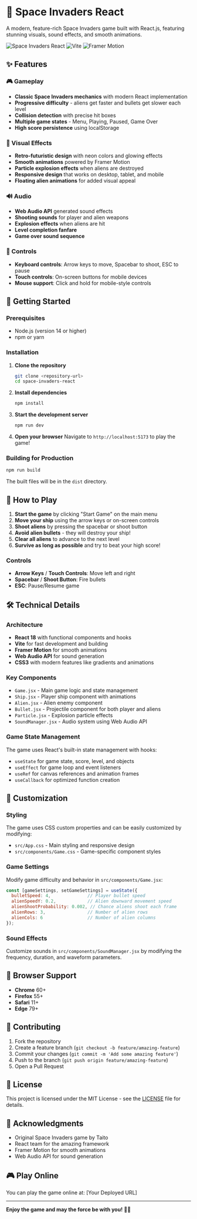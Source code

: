 # 🚀 Space Invaders React

A modern, feature-rich Space Invaders game built with React.js, featuring stunning visuals, sound effects, and smooth animations.

![Space Invaders React](https://img.shields.io/badge/React-18.2.0-blue) ![Vite](https://img.shields.io/badge/Vite-4.4.5-646CFF) ![Framer Motion](https://img.shields.io/badge/Framer%20Motion-10.16.4-0055FF)

## ✨ Features

### 🎮 Gameplay
- **Classic Space Invaders mechanics** with modern React implementation
- **Progressive difficulty** - aliens get faster and bullets get slower each level
- **Collision detection** with precise hit boxes
- **Multiple game states** - Menu, Playing, Paused, Game Over
- **High score persistence** using localStorage

### 🎨 Visual Effects
- **Retro-futuristic design** with neon colors and glowing effects
- **Smooth animations** powered by Framer Motion
- **Particle explosion effects** when aliens are destroyed
- **Responsive design** that works on desktop, tablet, and mobile
- **Floating alien animations** for added visual appeal

### 🔊 Audio
- **Web Audio API** generated sound effects
- **Shooting sounds** for player and alien weapons
- **Explosion effects** when aliens are hit
- **Level completion fanfare**
- **Game over sound sequence**

### 📱 Controls
- **Keyboard controls**: Arrow keys to move, Spacebar to shoot, ESC to pause
- **Touch controls**: On-screen buttons for mobile devices
- **Mouse support**: Click and hold for mobile-style controls

## 🚀 Getting Started

### Prerequisites
- Node.js (version 14 or higher)
- npm or yarn

### Installation

1. **Clone the repository**
   ```bash
   git clone <repository-url>
   cd space-invaders-react
   ```

2. **Install dependencies**
   ```bash
   npm install
   ```

3. **Start the development server**
   ```bash
   npm run dev
   ```

4. **Open your browser**
   Navigate to `http://localhost:5173` to play the game!

### Building for Production

```bash
npm run build
```

The built files will be in the `dist` directory.

## 🎯 How to Play

1. **Start the game** by clicking "Start Game" on the main menu
2. **Move your ship** using the arrow keys or on-screen controls
3. **Shoot aliens** by pressing the spacebar or shoot button
4. **Avoid alien bullets** - they will destroy your ship!
5. **Clear all aliens** to advance to the next level
6. **Survive as long as possible** and try to beat your high score!

### Controls
- **Arrow Keys** / **Touch Controls**: Move left and right
- **Spacebar** / **Shoot Button**: Fire bullets
- **ESC**: Pause/Resume game

## 🛠️ Technical Details

### Architecture
- **React 18** with functional components and hooks
- **Vite** for fast development and building
- **Framer Motion** for smooth animations
- **Web Audio API** for sound generation
- **CSS3** with modern features like gradients and animations

### Key Components
- `Game.jsx` - Main game logic and state management
- `Ship.jsx` - Player ship component with animations
- `Alien.jsx` - Alien enemy component
- `Bullet.jsx` - Projectile component for both player and aliens
- `Particle.jsx` - Explosion particle effects
- `SoundManager.jsx` - Audio system using Web Audio API

### Game State Management
The game uses React's built-in state management with hooks:
- `useState` for game state, score, level, and objects
- `useEffect` for game loop and event listeners
- `useRef` for canvas references and animation frames
- `useCallback` for optimized function creation

## 🎨 Customization

### Styling
The game uses CSS custom properties and can be easily customized by modifying:
- `src/App.css` - Main styling and responsive design
- `src/components/Game.css` - Game-specific component styles

### Game Settings
Modify game difficulty and behavior in `src/components/Game.jsx`:
```javascript
const [gameSettings, setGameSettings] = useState({
  bulletSpeed: 4,              // Player bullet speed
  alienSpeedY: 0.2,            // Alien downward movement speed
  alienShootProbability: 0.002, // Chance aliens shoot each frame
  alienRows: 3,                // Number of alien rows
  alienCols: 6                 // Number of alien columns
});
```

### Sound Effects
Customize sounds in `src/components/SoundManager.jsx` by modifying the frequency, duration, and waveform parameters.

## 📱 Browser Support

- **Chrome** 60+
- **Firefox** 55+
- **Safari** 11+
- **Edge** 79+

## 🤝 Contributing

1. Fork the repository
2. Create a feature branch (`git checkout -b feature/amazing-feature`)
3. Commit your changes (`git commit -m 'Add some amazing feature'`)
4. Push to the branch (`git push origin feature/amazing-feature`)
5. Open a Pull Request

## 📄 License

This project is licensed under the MIT License - see the [LICENSE](LICENSE) file for details.

## 🙏 Acknowledgments

- Original Space Invaders game by Taito
- React team for the amazing framework
- Framer Motion for smooth animations
- Web Audio API for sound generation

## 🎮 Play Online

You can play the game online at: [Your Deployed URL]

---

**Enjoy the game and may the force be with you!** 🚀👾